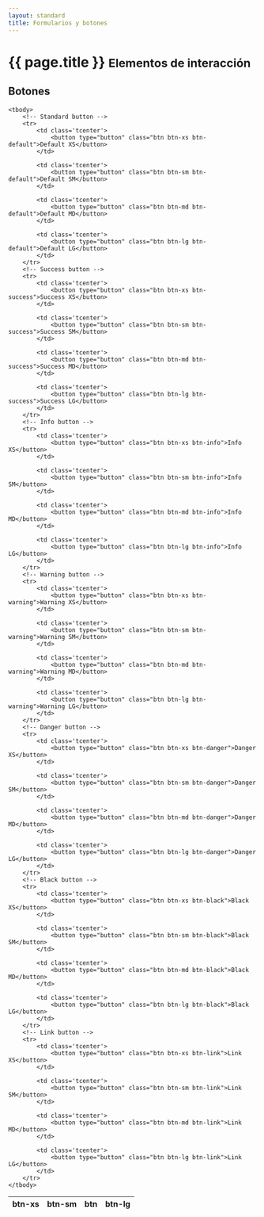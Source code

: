 ```yaml
---
layout: standard
title: Formularios y botones
---
```


<div class="page-header">
  <h1>{{ page.title }} <small>Elementos de interacción</small></h1>
</div>


<h2 class='light blue'>Botones</h2>

<table class='w100'>
	<thead>
		<tr>
			<th class='w25 tcenter bold'>btn-xs</th>
			<th class='w25 tcenter bold'>btn-sm</th>
			<th class='w25 tcenter bold'>btn</th>
			<th class='w25 tcenter bold'>btn-lg</th>
		</tr>
	</thead>

	<tbody>
		<!-- Standard button -->
		<tr>
			<td class='tcenter'>
				<button type="button" class="btn btn-xs btn-default">Default XS</button>
			</td>
	
			<td class='tcenter'>
				<button type="button" class="btn btn-sm btn-default">Default SM</button>
			</td>
	
			<td class='tcenter'>
				<button type="button" class="btn btn-md btn-default">Default MD</button>
			</td>
		
			<td class='tcenter'>
				<button type="button" class="btn btn-lg btn-default">Default LG</button>
			</td>
		</tr>
		<!-- Success button -->
		<tr>
			<td class='tcenter'>
				<button type="button" class="btn btn-xs btn-success">Success XS</button>
			</td>
	
			<td class='tcenter'>
				<button type="button" class="btn btn-sm btn-success">Success SM</button>
			</td>
	
			<td class='tcenter'>
				<button type="button" class="btn btn-md btn-success">Success MD</button>
			</td>
		
			<td class='tcenter'>
				<button type="button" class="btn btn-lg btn-success">Success LG</button>
			</td>
		</tr>
		<!-- Info button -->
		<tr>
			<td class='tcenter'>
				<button type="button" class="btn btn-xs btn-info">Info XS</button>
			</td>
	
			<td class='tcenter'>
				<button type="button" class="btn btn-sm btn-info">Info SM</button>
			</td>
	
			<td class='tcenter'>
				<button type="button" class="btn btn-md btn-info">Info MD</button>
			</td>
		
			<td class='tcenter'>
				<button type="button" class="btn btn-lg btn-info">Info LG</button>
			</td>
		</tr>
		<!-- Warning button -->
		<tr>
			<td class='tcenter'>
				<button type="button" class="btn btn-xs btn-warning">Warning XS</button>
			</td>
	
			<td class='tcenter'>
				<button type="button" class="btn btn-sm btn-warning">Warning SM</button>
			</td>
	
			<td class='tcenter'>
				<button type="button" class="btn btn-md btn-warning">Warning MD</button>
			</td>
		
			<td class='tcenter'>
				<button type="button" class="btn btn-lg btn-warning">Warning LG</button>
			</td>
		</tr>
		<!-- Danger button -->
		<tr>
			<td class='tcenter'>
				<button type="button" class="btn btn-xs btn-danger">Danger XS</button>
			</td>
	
			<td class='tcenter'>
				<button type="button" class="btn btn-sm btn-danger">Danger SM</button>
			</td>
	
			<td class='tcenter'>
				<button type="button" class="btn btn-md btn-danger">Danger MD</button>
			</td>
		
			<td class='tcenter'>
				<button type="button" class="btn btn-lg btn-danger">Danger LG</button>
			</td>
		</tr>
		<!-- Black button -->
		<tr>
			<td class='tcenter'>
				<button type="button" class="btn btn-xs btn-black">Black XS</button>
			</td>
	
			<td class='tcenter'>
				<button type="button" class="btn btn-sm btn-black">Black SM</button>
			</td>
	
			<td class='tcenter'>
				<button type="button" class="btn btn-md btn-black">Black MD</button>
			</td>
		
			<td class='tcenter'>
				<button type="button" class="btn btn-lg btn-black">Black LG</button>
			</td>
		</tr>
		<!-- Link button -->
		<tr>
			<td class='tcenter'>
				<button type="button" class="btn btn-xs btn-link">Link XS</button>
			</td>
	
			<td class='tcenter'>
				<button type="button" class="btn btn-sm btn-link">Link SM</button>
			</td>
	
			<td class='tcenter'>
				<button type="button" class="btn btn-md btn-link">Link MD</button>
			</td>
		
			<td class='tcenter'>
				<button type="button" class="btn btn-lg btn-link">Link LG</button>
			</td>
		</tr>
	</tbody>
</table>

